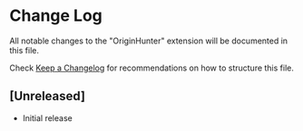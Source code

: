 # Change Log

All notable changes to the "OriginHunter" extension will be documented in this file.

Check [Keep a Changelog](http://keepachangelog.com/) for recommendations on how to structure this file.

## [Unreleased]

- Initial release